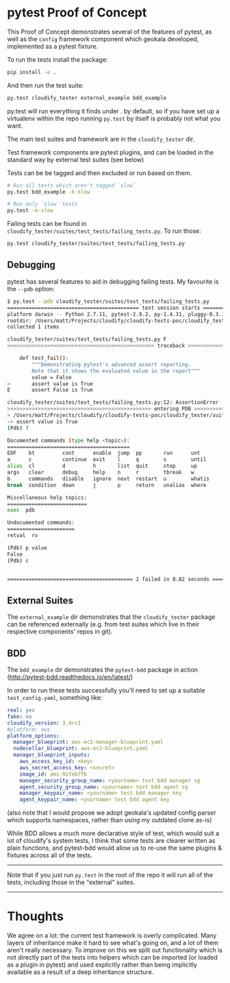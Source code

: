 # pytest Proof of Concept
This Proof of Concept demonstrates several of the features of pytest, as well as the `config` framework component which geokala developed, implemented as a pytest fixture.

To run the tests install the package:

```bash
pip install -e .
```

And then run the test suite:

```bash
py.test cloudify_tester external_example bdd_example
```

py.test will run everything it finds under . by default, so if you have set up a virtualenv within the repo running `py.test` by itself is probably not what you want.

The main test suites and framework are in the `cloudify_tester` dir.

Test framework components are pytest plugins, and can be loaded in the standard way by external test suites (see below)

Tests can be be tagged and then excluded or run based on them.

```bash
# Run all tests which aren't tagged `slow`
py.test bdd_example -k-slow

# Run only `slow` tests
py.test -m-slow
```

Failing tests can be found in `cloudify_tester/suites/test_tests/failing_tests.py`. To run those:

```bash
py.test cloudify_tester/suites/test_tests/failing_tests.py
```

## Debugging
pytest has several features to aid in debugging failing tests. My favourite is the `--pdb` option:

```bash
$ py.test --pdb cloudify_tester/suites/test_tests/failing_tests.py
=========================================== test session starts ============================================
platform darwin -- Python 2.7.11, pytest-2.9.2, py-1.4.31, pluggy-0.3.1
rootdir: /Users/matt/Projects/cloudify/cloudify-tests-poc/cloudify_tester, inifile: pytest.ini
collected 1 items

cloudify_tester/suites/test_tests/failing_tests.py F
>>>>>>>>>>>>>>>>>>>>>>>>>>>>>>>>>>>>>>>>>>>>>>>> traceback >>>>>>>>>>>>>>>>>>>>>>>>>>>>>>>>>>>>>>>>>>>>>>>>>

    def test_fail():
        """Demonstrating pytest's advanced assert reporting.
        Note that it shows the evaluated value in the report"""
        value = False
>       assert value is True
E       assert False is True

cloudify_tester/suites/test_tests/failing_tests.py:12: AssertionError
>>>>>>>>>>>>>>>>>>>>>>>>>>>>>>>>>>>>>>>>>>>>>>> entering PDB >>>>>>>>>>>>>>>>>>>>>>>>>>>>>>>>>>>>>>>>>>>>>>>
> /Users/matt/Projects/cloudify/cloudify-tests-poc/cloudify_tester/suites/test_tests/failing_tests.py(12)test_fail()
-> assert value is True
(Pdb) ?

Documented commands (type help <topic>):
========================================
EOF    bt         cont      enable  jump  pp       run      unt
a      c          continue  exit    l     q        s        until
alias  cl         d         h       list  quit     step     up
args   clear      debug     help    n     r        tbreak   w
b      commands   disable   ignore  next  restart  u        whatis
break  condition  down      j       p     return   unalias  where

Miscellaneous help topics:
==========================
exec  pdb

Undocumented commands:
======================
retval  rv

(Pdb) p value
False
(Pdb) c


========================================= 1 failed in 8.82 seconds =========================================
```

## External Suites
The `external_example` dir demonstrates that the `cloudify_tester` package can be referenced externally (e.g. from test suites which live in their respective components' repos in git).

## BDD
The `bdd_example` dir demonstrates the `pytest-bdd` package in action (http://pytest-bdd.readthedocs.io/en/latest/)

In order to run these tests successfully you'll need to set up a suitable `test_config.yaml`, something like:

```yaml
real: yes
fake: no
cloudify_version: 3.4rc1
#platform: aws
platform_options:
  manager_blueprint: aws-ec2-manager-blueprint.yaml
  nodecellar_blueprint: aws-ec2-blueprint.yaml
  manager_blueprint_inputs:
    aws_access_key_id: <key>
    aws_secret_access_key: <secret>
    image_id: ami-91feb7fb
    manager_security_group_name: <yourname> test bdd manager sg
    agent_security_group_name: <yourname> test bdd agent sg
    manager_keypair_name: <yourname> test bdd manager key
    agent_keypair_name: <yourname> test bdd agent key
```

(also note that I would propose we adopt geokala's updated config parser which supports namespaces, rather than using my outdated clone as-is)

While BDD allows a much more declarative style of test, which would suit a lot of cloudify's system tests, I think that some tests are clearer written as plain functions, and pytest-bdd would allow us to re-use the same plugins & fixtures across all of the tests.

---

Note that if you just run `py.test` in the root of the repo it will run all of the tests, including those in the "external" suites.

---

# Thoughts

We agree on a lot: the current test framework is overly complicated. Many layers of inheritance make it hard to see what's going on, and a lot of them aren't really necessary.
To improve on this we split out functionality which is not directly part of the tests into helpers which can be imported (or loaded as a plugin in pytest) and used explicitly rather than being implicitly available as a result of a deep inheritance structure.
